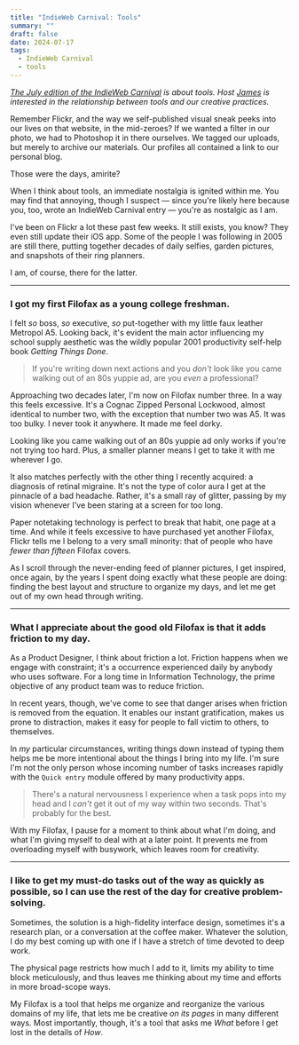 ```yaml
---
title: "IndieWeb Carnival: Tools"
summary: ""
draft: false
date: 2024-07-17
tags:
  - IndieWeb Carnival
  - tools
---
```

_[The July edition of the IndieWeb Carnival](https://jamesg.blog/2024/07/01/indieweb-carnival-tools/) is about tools. Host [James](https://jamesg.blog/) is interested in the relationship between tools and our creative practices._

Remember Flickr, and the way we self-published visual sneak peeks into our lives on that website, in the mid-zeroes? If we wanted a filter in our photo, we had to Photoshop it in there ourselves. We tagged our uploads, but merely to archive our materials. Our profiles all contained a link to our personal blog.

Those were the days, amirite?

When I think about tools, an immediate nostalgia is ignited within me. You may find that annoying, though I suspect — since you're likely here because you, too, wrote an IndieWeb Carnival entry — you're as nostalgic as I am.

I've been on Flickr a lot these past few weeks. It still exists, you know? They even still update their iOS app. Some of the people I was following in 2005 are still there, putting together decades of daily selfies, garden pictures, and snapshots of their ring planners.

I am, of course, there for the latter.

---

### I got my first Filofax as a young college freshman.

I felt _so_ boss, _so_ executive, _so_ put-together with my little faux leather Metropol A5. Looking back, it's evident the main actor influencing my school supply aesthetic was the wildly popular 2001 productivity self-help book _Getting Things Done_.

> If you're writing down next actions and you _don't_ look like you came walking out of an 80s yuppie ad, are you _even_ a professional?

Approaching two decades later, I'm now on Filofax number three. In a way this feels excessive. It's a Cognac Zipped Personal Lockwood, almost identical to number two, with the exception that number two was A5. It was too bulky. I never took it anywhere. It made me feel dorky.

Looking like you came walking out of an 80s yuppie ad only works if you're not trying too hard. Plus, a smaller planner means I get to take it with me wherever I go.

It also matches perfectly with the other thing I recently acquired: a diagnosis of retinal migraine. It's not the type of color aura I get at the pinnacle of a bad headache. Rather, it's a small ray of glitter, passing by my vision whenever I've been staring at a screen for too long.

Paper notetaking technology is perfect to break that habit, one page at a time. And while it feels excessive to have purchased yet another Filofax, Flickr tells me I belong to a very small minority: that of people who have _fewer than fifteen_ Filofax covers.

As I scroll through the never-ending feed of planner pictures, I get inspired, once again, by the years I spent doing exactly what these people are doing: finding the best layout and structure to organize my days, and let me get out of my own head through writing.

---

### What I appreciate about the good old Filofax is that it adds friction to my day.

As a Product Designer, I think about friction a lot. Friction happens when we engage with constraint; it's a occurrence experienced daily by anybody who uses software. For a long time in Information Technology, the prime objective of any product team was to reduce friction.

In recent years, though, we've come to see that danger arises when friction is removed from the equation. It enables our instant gratification, makes us prone to distraction, makes it easy for people to fall victim to others, to themselves.

In _my_ particular circumstances, writing things down instead of typing them helps me be more intentional about the things I bring into my life. I'm sure I'm not the only person whose incoming number of tasks increases rapidly with the `Quick entry` module offered by many productivity apps.

> There's a natural nervousness I experience when a task pops into my head and I _can't_ get it out of my way within two seconds. That's probably for the best.

With my Filofax, I pause for a moment to think about what I'm doing, and what I'm giving myself to deal with at a later point. It prevents me from overloading myself with busywork, which leaves room for creativity.

---

### I like to get my must-do tasks out of the way as quickly as possible, so I can use the rest of the day for creative problem-solving.

Sometimes, the solution is a high-fidelity interface design, sometimes it's a research plan, or a conversation at the coffee maker. Whatever the solution, I do my best coming up with one if I have a stretch of time devoted to deep work.

The physical page restricts how much I add to it, limits my ability to time block meticulously, and thus leaves me thinking about my time and efforts in more broad-scope ways.

My Filofax is a tool that helps me organize and reorganize the various domains of my life, that lets me be creative _on its pages_ in many different ways. Most importantly, though, it's a tool that asks me _What_ before I get lost in the details of _How_.
